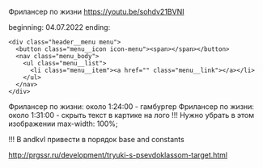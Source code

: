 Фрилансер по жизни https://youtu.be/sohdv21BVNI


beginning: 04.07.2022
ending:

    <div class="header__menu menu">
      <button class="menu__icon icon-menu"><span></span></button>
      <nav class="menu_body">
        <ul class="menu__list">
          <li class="menu__item"><a href="" class="menu__link"></a></li>
        </ul>
      </nav>
    </div>

 Фрилансер по жизни: около 1:24:00 - гамбургер
 Фрилансер по жизни: около 1:31:00 - скрыть текст в картике на лого
  !!! Нужно убрать в этом изображении max-width: 100%;


!!! В andkvl привести в порядок base and constants

http://prgssr.ru/development/tryuki-s-psevdoklassom-target.html
